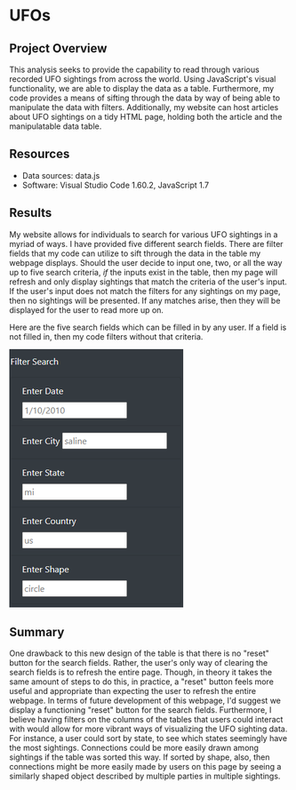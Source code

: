 # UFOs

## Project Overview
This analysis seeks to provide the capability to read through various recorded UFO sightings from across the world. Using JavaScript's visual functionality, we are able to display the data as a table. Furthermore, my code provides a means of sifting through the data by way of being able to manipulate the data with filters. Additionally, my website can host articles about UFO sightings on a tidy HTML page, holding both the article and the manipulatable data table.

## Resources
- Data sources: data.js
- Software: Visual Studio Code 1.60.2, JavaScript 1.7

## Results
My website allows for individuals to search for various UFO sightings in a myriad of ways. I have provided five different search fields. There are filter fields that my code can utilize to sift through the data in the table my webpage displays. Should the user decide to input one, two, or all the way up to five search criteria, *if* the inputs exist in the table, then my page will refresh and only display sightings that match the criteria of the user's input. If the user's input does not match the filters for any sightings on my page, then no sightings will be presented. If any matches arise, then they will be displayed for the user to read more up on.

Here are the five search fields which can be filled in by any user. If a field is not filled in, then my code filters without that criteria.

![Five Filters](Resources/five_filters.png)

## Summary
One drawback to this new design of the table is that there is no "reset" button for the search fields. Rather, the user's only way of clearing the search fields is to refresh the entire page. Though, in theory it takes the same amount of steps to do this, in practice, a "reset" button feels more useful and appropriate than expecting the user to refresh the entire webpage. In terms of future development of this webpage, I'd suggest we display a functioning "reset" button for the search fields. Furthermore, I believe having filters on the columns of the tables that users could interact with would allow for more vibrant ways of visualizing the UFO sighting data. For instance, a user could sort by state, to see which states seemingly have the most sightings. Connections could be more easily drawn among sightings if the table was sorted this way. If sorted by shape, also, then connections might be more easily made by users on this page by seeing a similarly shaped object described by multiple parties in multiple sightings.